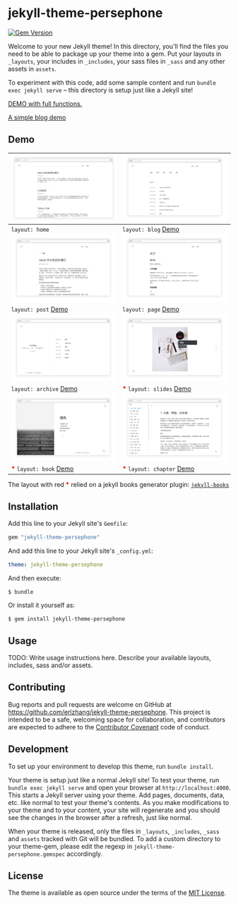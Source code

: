 # jekyll-theme-persephone

[![Gem Version](https://badge.fury.io/rb/jekyll-theme-persephone.svg)](https://rubygems.org/gems/jekyll-theme-persephone)

Welcome to your new Jekyll theme! In this directory, you'll find the files you need to be able to package up your theme into a gem. Put your layouts in `_layouts`, your includes in `_includes`, your sass files in `_sass` and any other assets in `assets`.

To experiment with this code, add some sample content and run `bundle exec jekyll serve` – this directory is setup just like a Jekyll site!

[DEMO with full functions.](https://erl.im)

[A simple blog demo](https://en.erl.im)

## Demo

| ![blog layout](/screenshots/blog.png) | ![list layout](/screenshots/list.png) |
| -- | -- |
| `layout: home` | `layout: blog` [Demo](https://erl.im/blog) |
| ![post layout](/screenshots/post.png) | ![page layout](/screenshots/page.png) |
| `layout: post` [Demo](https://erl.im/the-jekyll-comment-system) | `layout: page` [Demo](https://erl.im/about) |
| ![archive layout](/screenshots/archive.png)      | ![home layout](/screenshots/home.png) |
| `layout: archive` [Demo](https://erl.im/archive) | <strong style="color: red">*</strong> `layout: slides` [Demo](https://erl.im) |
| ![book layout](/screenshots/book.png) | ![chapter layout](/screenshots/chapter.png) |
| <strong style="color: red">*</strong> `layout: book` [Demo](https://erl.im/corner) | <strong style="color: red">*</strong> `layout: chapter` [Demo](https://erl.im/corner/1) |

The layout with red <strong style="color: red">*</strong> relied on a jekyll books generator plugin: [`jekyll-books`](https://github.com/erlzhang/jekyll-books)

## Installation

Add this line to your Jekyll site's `Gemfile`:

```ruby
gem "jekyll-theme-persephone"
```

And add this line to your Jekyll site's `_config.yml`:

```yaml
theme: jekyll-theme-persephone
```

And then execute:

    $ bundle

Or install it yourself as:

    $ gem install jekyll-theme-persephone

## Usage

TODO: Write usage instructions here. Describe your available layouts, includes, sass and/or assets.

## Contributing

Bug reports and pull requests are welcome on GitHub at https://github.com/erlzhang/jekyll-theme-persephone. This project is intended to be a safe, welcoming space for collaboration, and contributors are expected to adhere to the [Contributor Covenant](http://contributor-covenant.org) code of conduct.

## Development

To set up your environment to develop this theme, run `bundle install`.

Your theme is setup just like a normal Jekyll site! To test your theme, run `bundle exec jekyll serve` and open your browser at `http://localhost:4000`. This starts a Jekyll server using your theme. Add pages, documents, data, etc. like normal to test your theme's contents. As you make modifications to your theme and to your content, your site will regenerate and you should see the changes in the browser after a refresh, just like normal.

When your theme is released, only the files in `_layouts`, `_includes`, `_sass` and `assets` tracked with Git will be bundled.
To add a custom directory to your theme-gem, please edit the regexp in `jekyll-theme-persephone.gemspec` accordingly.

## License

The theme is available as open source under the terms of the [MIT License](https://opensource.org/licenses/MIT).
